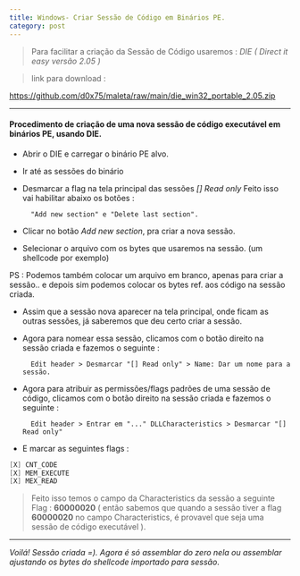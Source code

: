 ```yaml
---
title: Windows- Criar Sessão de Código em Binários PE.
category: post
---
```


>Para facilitar a criação da Sessão de Código usaremos :
*DIE ( Direct it easy versão 2.05 )*

>link para download :

https://github.com/d0x75/maleta/raw/main/die_win32_portable_2.05.zip


---


#### Procedimento de criação de uma nova sessão de código executável em binários PE, usando DIE.


- Abrir o DIE e carregar o binário PE alvo.

- Ir até as sessões do binário

- Desmarcar a flag na tela principal das sessões  _[] Read only_
Feito isso vai habilitar abaixo os botões : 

		"Add new section" e "Delete last section".

- Clicar no botão *Add new section*, pra criar a nova sessão.

- Selecionar o arquivo com os bytes que usaremos na sessão. 
(um shellcode por exemplo)

PS : Podemos também colocar um arquivo em branco, apenas para criar a sessão.. e depois sim podemos colocar os bytes ref. aos código na sessão criada.

- Assim que a sessão nova aparecer na tela principal, onde ficam as outras
sessões, já saberemos que deu certo criar a sessão.

- Agora para nomear essa sessão, clicamos com o botão direito na sessão criada e fazemos o seguinte :

		Edit header > Desmarcar "[] Read only" > Name: Dar um nome para a sessão.

- Agora para atribuir as permissões/flags padrões de uma sessão de código, clicamos com o botão direito na sessão criada e fazemos o seguinte : 

		Edit header > Entrar em "..." DLLCharacteristics > Desmarcar "[] Read only"

- E marcar as seguintes flags :

```c++
[X] CNT_CODE 
[X] MEM_EXECUTE
[X] MEX_READ
```

> Feito isso temos o campo da Characteristics da sessão a seguinte 
Flag :  **60000020** 
( então sabemos que quando a sessão tiver a flag **60000020** no campo Characteristics, é provavel que seja uma
sessão de código executável ).

---

_Voilá! Sessão criada =). Agora é só assemblar do zero nela ou assemblar ajustando os bytes do shellcode importado para sessão_.